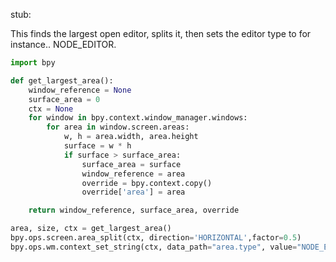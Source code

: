 stub:


This finds the largest open editor, splits it, then sets the editor type to for instance.. NODE_EDITOR.

```python
import bpy

def get_largest_area():
    window_reference = None
    surface_area = 0
    ctx = None
    for window in bpy.context.window_manager.windows:
        for area in window.screen.areas:
            w, h = area.width, area.height 
            surface = w * h
            if surface > surface_area:
                surface_area = surface
                window_reference = area
                override = bpy.context.copy()
                override['area'] = area

    return window_reference, surface_area, override

area, size, ctx = get_largest_area()
bpy.ops.screen.area_split(ctx, direction='HORIZONTAL',factor=0.5)
bpy.ops.wm.context_set_string(ctx, data_path="area.type", value="NODE_EDITOR")
```